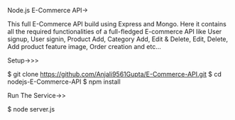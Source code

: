 Node.js E-Commerce API->

This full E-Commerce API build using Express and Mongo. Here it contains all the required functionalities of a full-fledged E-commerce API like User signup,
User signin, Product Add, Category Add, Edit & Delete, Edit, Delete, Add product feature image, Order creation and etc...


Setup->>>

 $ git clone https://github.com/Anjali9561Gupta/E-Commerce-API.git
 $ cd nodejs-E-Commerce-API
 $ npm install

Run The Service->>

$ node server.js
